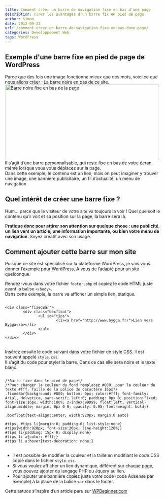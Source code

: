 ```yaml
---
title: Comment créer un barre de navigation fixe en bas d'une page
description: Tirer les avantages d'un barre fix en pied de page
author: Simon
date: 2012-09-22
url: /comment-creer-un-barre-de-navigation-fixe-en-bas-dune-page/
categories: Developpement Web
tags: WordPress
---
```

## Exemple d'une barre fixe en pied de page de WordPress

Parce que des fois une image fonctionne mieux que des mots, voici ce que nous allons créer : La barre noire en bas de ce site.  
<img src="http://www.bygga.fr/wp-content/uploads/2012/09/fixe-barre.png" alt="Barre noire fixe en bas de la page" title="fixe-barre" width="500" height="245" class="aligncenter size-full wp-image-329" />  
Il s’agit d’une barre personnalisable, qui reste fixe en bas de votre écran, même lorsque vous vous déplacez sur la page.  
Dans cette exemple, le contenu est un lien, mais on peut imaginer y trouver une image, une bannière publicitaire, un fil d’actualité, un menu de navigation.

## Quel intérêt de créer une barre fixe ?

Hum… parce que le visiteur de votre site va toujours la voir ! Quel que soit le contenu qu’il voit et sa position sur la page, la barre sera là.  

P**ratique donc pour attirer son attention sur quelque chose : une publicité, un lien vers un article, une information importante, ou bien votre menu de navigation.** Soyez créatif avec son usage.

## Comment ajouter cette barre sur mon site

Puisque ce site est spécialisé sur la plateforme WordPress, je vais vous donner l’exemple pour WordPress. A vous de l’adapté pour un site quelconque.

Rendez-vous dans votre fichier <code>footer.php</code> et copiez le code HTML juste avant la balise <code>&lt;/body&gt;</code>.  
Dans cette exemple, la barre va afficher un simple lien, statique.

<pre class="language-html">
<code>
&lt;div class="fixedBar"&gt;
        &lt;div class="boxfloat"&gt;
               &lt;ul id="tips"&gt;
                       &lt;li&gt;&lt;a href="http://www.bygga.fr/"&gt;Lien vers Bygga&lt;/a&gt;&lt;/li&gt;                    
               &lt;/ul&gt;
        &lt;/div&gt;
&lt;/div&gt;
</code>
</pre>

Insérez ensuite le code suivant dans votre fichier de style CSS. Il est souvent appelé <code>style.css</code>.  
Il s’agit du code pour styler la barre. Dans ce cas elle sera noire et le texte blanc.

<pre class="language-css">
<code>
/*Barre fixe dans le pied de page*/
/*Pour changer la couleur du fond remplacez #000, pour la couleur du texte #fff. Taille de la police de caractère 16px*/ 
.fixedBar{background: #000; bottom: 0px; color:#fff; font-family: Arial, Helvetica, sans-serif; left:0; padding: 0px 0; position:fixed; font-size:16px; width:100%; z-index:99999; float:left; vertical-align:middle; margin: 0px 0 0; opacity: 0.95; font-weight: bold;}
 
.boxfloat{text-align:center; width:920px; margin:0 auto}
 
#tips, #tips li{margin:0; padding:0; list-style:none}
#tips{width:920px; font-size:20px; line-height:120%;}
#tips li{padding: 15px 0; display:none}
#tips li a{color: #fff;}
#tips li a:hover{text-decoration: none;}
</code>
</pre>

  * Il est possible de modifier la couleur et la taille en modifiant le code CSS copié dans le fichier <code>style.css</code>.
  * Si vous voulez afficher un lien dynamique, différent sur chaque page, vous pouvez ajouter du langage PHP ou Jquery au lien.
  * Pour ajouter une bannière copiez juste votre code (code Adsense par exemple) à la place de la balise <code>&lt;a&gt;</code> dans le footer.

Cette astuce s’inspire d’un article paru sur [WPBeginner.com][1]

 [1]: http://www.wpbeginner.com/wp-tutorials/how-to-create-a-sticky-floating-footer-bar-in-wordpress/ "barre navigation fixe"
